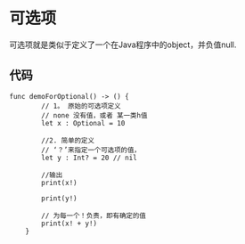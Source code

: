 # 可选项
可选项就是类似于定义了一个在Java程序中的object，并负值null.
## 代码
```
func demoForOptional() -> () {
        // 1。 原始的可选项定义
        // none 没有值，或者 某一类h值
        let x : Optional = 10
        
        //2. 简单的定义
        // ‘？’来指定一个可选项的值，
        let y : Int? = 20 // nil
        
        //输出
        print(x!)
        
        print(y!)

        // 为每一个！负责，即有确定的值
        print(x! + y!)
    }
```